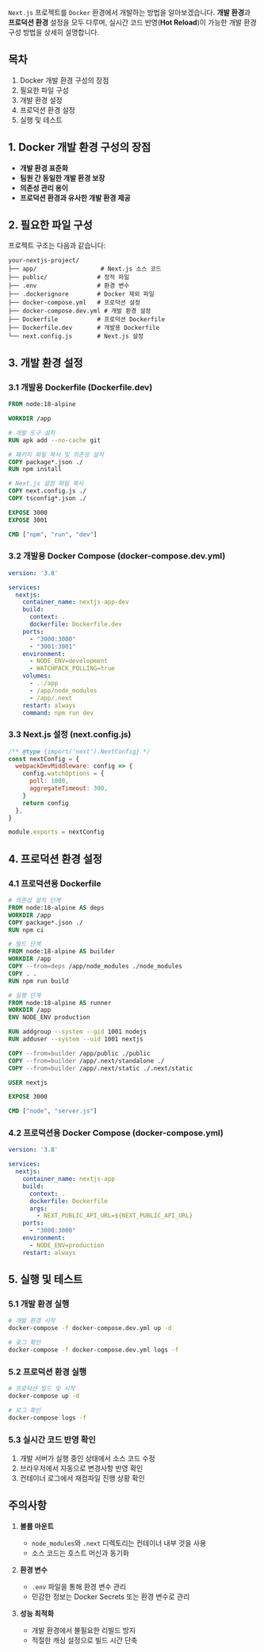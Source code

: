 `Next.js` 프로젝트를 `Docker` 환경에서 개발하는 방법을 알아보겠습니다. **개발 환경**과 **프로덕션 환경** 설정을 모두 다루며, 실시간 코드 반영(**Hot Reload**)이 가능한 개발 환경 구성 방법을 상세히 설명합니다.

## 목차
1. Docker 개발 환경 구성의 장점
2. 필요한 파일 구성
3. 개발 환경 설정
4. 프로덕션 환경 설정
5. 실행 및 테스트

## 1. Docker 개발 환경 구성의 장점

- **개발 환경 표준화**
- **팀원 간 동일한 개발 환경 보장**
- **의존성 관리 용이**
- **프로덕션 환경과 유사한 개발 환경 제공**

## 2. 필요한 파일 구성

프로젝트 구조는 다음과 같습니다:

```
your-nextjs-project/
├── app/                  # Next.js 소스 코드
├── public/              # 정적 파일
├── .env                 # 환경 변수
├── .dockerignore        # Docker 제외 파일
├── docker-compose.yml   # 프로덕션 설정
├── docker-compose.dev.yml # 개발 환경 설정
├── Dockerfile           # 프로덕션 Dockerfile
├── Dockerfile.dev       # 개발용 Dockerfile
└── next.config.js       # Next.js 설정
```

## 3. 개발 환경 설정

### 3.1 개발용 Dockerfile (Dockerfile.dev)

```dockerfile
FROM node:18-alpine

WORKDIR /app

# 개발 도구 설치
RUN apk add --no-cache git

# 패키지 파일 복사 및 의존성 설치
COPY package*.json ./
RUN npm install

# Next.js 설정 파일 복사
COPY next.config.js ./
COPY tsconfig*.json ./

EXPOSE 3000
EXPOSE 3001

CMD ["npm", "run", "dev"]
```

### 3.2 개발용 Docker Compose (docker-compose.dev.yml)

```yaml
version: '3.8'

services:
  nextjs:
    container_name: nextjs-app-dev
    build:
      context: .
      dockerfile: Dockerfile.dev
    ports:
      - "3000:3000"
      - "3001:3001"
    environment:
      - NODE_ENV=development
      - WATCHPACK_POLLING=true
    volumes:
      - .:/app
      - /app/node_modules
      - /app/.next
    restart: always
    command: npm run dev
```

### 3.3 Next.js 설정 (next.config.js)

```javascript
/** @type {import('next').NextConfig} */
const nextConfig = {
  webpackDevMiddleware: config => {
    config.watchOptions = {
      poll: 1000,
      aggregateTimeout: 300,
    }
    return config
  },
}

module.exports = nextConfig
```

## 4. 프로덕션 환경 설정

### 4.1 프로덕션용 Dockerfile

```dockerfile
# 의존성 설치 단계
FROM node:18-alpine AS deps
WORKDIR /app
COPY package*.json ./
RUN npm ci

# 빌드 단계
FROM node:18-alpine AS builder
WORKDIR /app
COPY --from=deps /app/node_modules ./node_modules
COPY . .
RUN npm run build

# 실행 단계
FROM node:18-alpine AS runner
WORKDIR /app
ENV NODE_ENV production

RUN addgroup --system --gid 1001 nodejs
RUN adduser --system --uid 1001 nextjs

COPY --from=builder /app/public ./public
COPY --from=builder /app/.next/standalone ./
COPY --from=builder /app/.next/static ./.next/static

USER nextjs

EXPOSE 3000

CMD ["node", "server.js"]
```

### 4.2 프로덕션용 Docker Compose (docker-compose.yml)

```yaml
version: '3.8'

services:
  nextjs:
    container_name: nextjs-app
    build:
      context: .
      dockerfile: Dockerfile
      args:
        - NEXT_PUBLIC_API_URL=${NEXT_PUBLIC_API_URL}
    ports:
      - "3000:3000"
    environment:
      - NODE_ENV=production
    restart: always
```

## 5. 실행 및 테스트

### 5.1 개발 환경 실행

```bash
# 개발 환경 시작
docker-compose -f docker-compose.dev.yml up -d

# 로그 확인
docker-compose -f docker-compose.dev.yml logs -f
```

### 5.2 프로덕션 환경 실행

```bash
# 프로덕션 빌드 및 시작
docker-compose up -d

# 로그 확인
docker-compose logs -f
```

### 5.3 실시간 코드 반영 확인

1. 개발 서버가 실행 중인 상태에서 소스 코드 수정
2. 브라우저에서 자동으로 변경사항 반영 확인
3. 컨테이너 로그에서 재컴파일 진행 상황 확인

## 주의사항

1. **볼륨 마운트**
   - `node_modules`와 `.next` 디렉토리는 컨테이너 내부 것을 사용
   - 소스 코드는 호스트 머신과 동기화

2. **환경 변수**
   - `.env` 파일을 통해 환경 변수 관리
   - 민감한 정보는 Docker Secrets 또는 환경 변수로 관리

3. **성능 최적화**
   - 개발 환경에서 불필요한 리빌드 방지
   - 적절한 캐싱 설정으로 빌드 시간 단축

